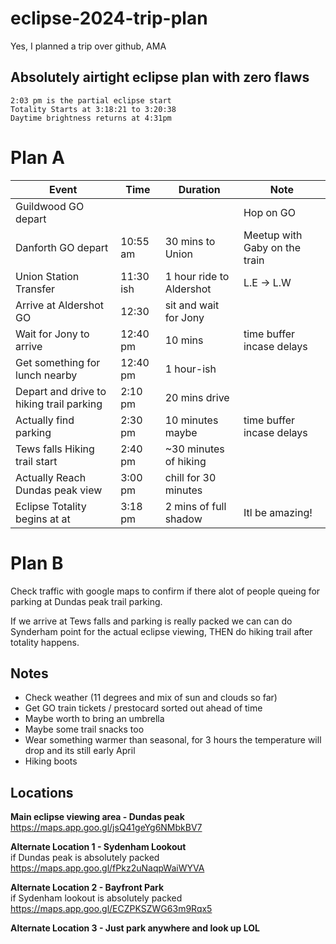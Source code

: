 # eclipse-2024-trip-plan
Yes, I planned a trip over github, AMA


## Absolutely airtight eclipse plan with zero flaws

`2:03 pm is the partial eclipse start `<br>
`Totality Starts at 3:18:21 to 3:20:38`<br> 
`Daytime brightness returns at 4:31pm`<br>

# Plan A

| Event                                     | Time         | Duration                 |  Note                         |
|-------------------------------------------|--------------|--------------------------|-------------------------------|
| Guildwood GO depart                       |              |                          | Hop on GO                     |
| Danforth GO depart                        | 10:55 am     | 30 mins to Union         | Meetup with Gaby on the train |
| Union Station Transfer                    | 11:30 ish    | 1 hour ride to Aldershot | L.E -> L.W                    |
| Arrive at Aldershot GO                    | 12:30        | sit and wait for Jony    |                               |
| Wait for Jony to arrive                   | 12:40 pm     | 10 mins                  | time buffer incase delays     |
| Get something for lunch nearby            | 12:40 pm     | 1 hour-ish               |                               |
| Depart and drive to hiking trail parking  | 2:10 pm      | 20 mins drive            |                               |
| Actually find parking                     | 2:30 pm      | 10 minutes maybe         | time buffer incase delays     |
| Tews falls Hiking trail start             | 2:40 pm      | ~30 minutes of hiking    |                               |
| Actually Reach Dundas peak view           | 3:00 pm      | chill for 30 minutes     |                               |
| Eclipse Totality begins at at             | 3:18 pm      | 2 mins of full shadow    | Itl be amazing!               |



# Plan B

Check traffic with google maps to confirm if there alot of people queing for parking at Dundas peak trail parking.

If we arrive at Tews falls and parking is really packed we can can do Synderham point for the actual eclipse viewing, THEN do hiking trail after totality happens.
<br>

## Notes

- Check weather  (11 degrees and mix of sun and clouds so far)
- Get GO train tickets / prestocard sorted out ahead of time
- Maybe worth to bring an umbrella
- Maybe some trail snacks too
- Wear something warmer than seasonal, for 3 hours the temperature will drop and its still early April
- Hiking boots
<!-- - Remind Gaby that she said Aldershart LOL -->

## Locations

<b>Main eclipse viewing area - Dundas peak</b><br>
https://maps.app.goo.gl/jsQ41geYg6NMbkBV7 <br>


<b>Alternate Location 1 -  Sydenham Lookout</b><br>
if Dundas peak is absolutely packed<br>
https://maps.app.goo.gl/fPkz2uNaqpWaiWYVA<br>


<b>Alternate Location 2 - Bayfront Park</b> <br>
if Sydenham lookout is absolutely packed <br>
https://maps.app.goo.gl/ECZPKSZWG63m9Rqx5


<b>Alternate Location 3 - Just park anywhere and look up LOL</b> <br>